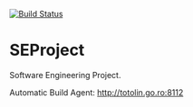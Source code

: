 [![Build Status](https://travis-ci.com/Totolin/SEProject.svg?token=rnNdxq4rHxKYHF1p6qn5&branch=master)](https://travis-ci.com/Totolin/SEProject)

# SEProject
Software Engineering Project.

Automatic Build Agent:
http://totolin.go.ro:8112
